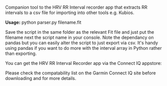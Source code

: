 Companion tool to the HRV RR Interval recorder app that extracts RR intervals to a csv file for importing into other tools e.g. Kubios.

**Usage:**
python parser.py filename.fit

Save the script in the same folder as the relevant Fit file and just put the filename next the script name in your console. Note the dependancy on pandas but you can easily alter the script to just export via csv. It's handy using pandas if you want to do more with the interval array in Python rather than exporting.

You can get the HRV RR Interval Recorder app via the Connect IQ appstore:

Please check the compatability list on the Garmin Connect IQ site before downloading and for more details.
